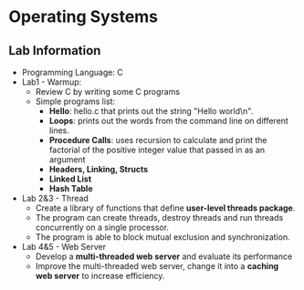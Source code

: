 # Operating Systems

## Lab Information
- Programming Language: C
- Lab1 - Warmup: 
  - Review C by writing some C programs
  - Simple programs list:
    - **Hello**: hello.c that prints out the string "Hello world\n".
    - **Loops**: prints out the words from the command line on different lines.
    - **Procedure Calls**: uses recursion to calculate and print the factorial of the positive integer value that passed in as an argument 
    - **Headers, Linking, Structs**
    - **Linked List**
    - **Hash Table**
- Lab 2&3 - Thread
  - Create a library of functions that define **user-level threads package**.
  - The program can create threads, destroy threads and run threads concurrently on a single processor.
  - The program is able to block mutual exclusion and synchronization.
- Lab 4&5 - Web Server
  - Develop a **multi-threaded web server** and evaluate its performance
  - Improve the multi-threaded web server, change it into a **caching web server** to increase efficiency.
